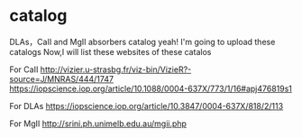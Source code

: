 # catalog
DLAs，CaII and MgII absorbers catalog
yeah! I'm going to upload these catalogs
Now,I will list these websites of these catalos

For CaII
http://vizier.u-strasbg.fr/viz-bin/VizieR?-source=J/MNRAS/444/1747
https://iopscience.iop.org/article/10.1088/0004-637X/773/1/16#apj476819s1

For DLAs
https://iopscience.iop.org/article/10.3847/0004-637X/818/2/113

For MgII
http://srini.ph.unimelb.edu.au/mgii.php
